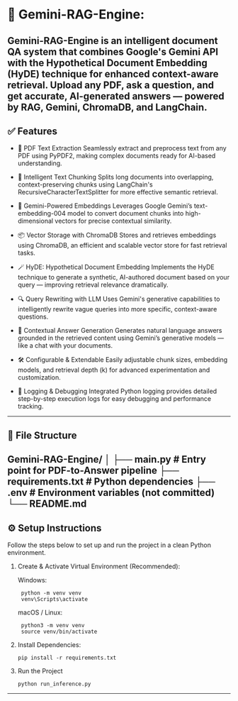 # 🧠 Gemini-RAG-Engine:

Gemini-RAG-Engine is an intelligent document QA system that combines Google's Gemini API with the Hypothetical Document Embedding (HyDE) technique for enhanced context-aware retrieval. Upload any PDF, ask a question, and get accurate, AI-generated answers — powered by RAG, Gemini, ChromaDB, and LangChain.
---

## ✅ Features

- 📄 PDF Text Extraction
Seamlessly extract and preprocess text from any PDF using PyPDF2, making complex documents ready for AI-based understanding.

- 🧩 Intelligent Text Chunking
Splits long documents into overlapping, context-preserving chunks using LangChain's RecursiveCharacterTextSplitter for more effective semantic retrieval.

- 🧠 Gemini-Powered Embeddings
Leverages Google Gemini’s text-embedding-004 model to convert document chunks into high-dimensional vectors for precise contextual similarity.

- 📦 Vector Storage with ChromaDB
Stores and retrieves embeddings using ChromaDB, an efficient and scalable vector store for fast retrieval tasks.

- 🪄 HyDE: Hypothetical Document Embedding
Implements the HyDE technique to generate a synthetic, AI-authored document based on your query — improving retrieval relevance dramatically.

- 🔍 Query Rewriting with LLM
Uses Gemini's generative capabilities to intelligently rewrite vague queries into more specific, context-aware questions.

- 💬 Contextual Answer Generation
Generates natural language answers grounded in the retrieved content using Gemini’s generative models — like a chat with your documents.

- 🛠️ Configurable & Extendable
Easily adjustable chunk sizes, embedding models, and retrieval depth (k) for advanced experimentation and customization.

- 📜 Logging & Debugging
Integrated Python logging provides detailed step-by-step execution logs for easy debugging and performance tracking.

---

## 🚀 File Structure

Gemini-RAG-Engine/
│
├── main.py                  # Entry point for PDF-to-Answer pipeline
├── requirements.txt         # Python dependencies
├── .env                     # Environment variables (not committed)
└── README.md  
---

## ⚙️ Setup Instructions

Follow the steps below to set up and run the project in a clean Python environment.

1. Create & Activate Virtual Environment (Recommended):

   Windows:
   ```
    python -m venv venv
    venv\Scripts\activate
   ```

   macOS / Linux:
   ```
    python3 -m venv venv
    source venv/bin/activate
    ```

2. Install Dependencies:
    ```
    pip install -r requirements.txt
    ```

3. Run the Project
    ```
    python run_inference.py
    ```
---
